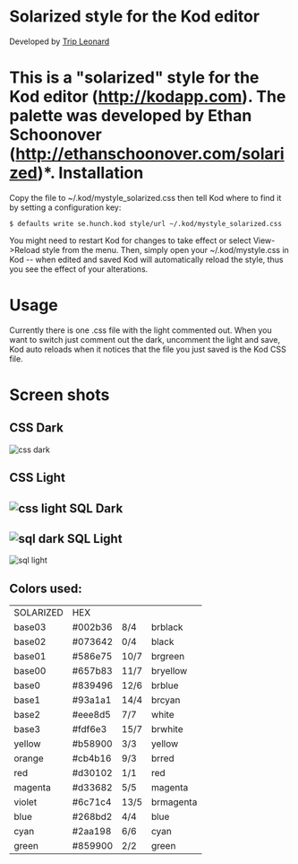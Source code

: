 Solarized style for the Kod editor
==================================
  
Developed by [Trip Leonard](http://trip.invisibledog.net)
  
This is a "solarized" style for the Kod editor (http://kodapp.com). 
The palette was developed by Ethan Schoonover 
(http://ethanschoonover.com/solarized)*.
Installation
============
  
Copy the file to ~/.kod/mystyle_solarized.css then tell Kod where to find it
by setting a configuration key:
 
    $ defaults write se.hunch.kod style/url ~/.kod/mystyle_solarized.css

You might need to restart Kod for changes to take effect or 
select View->Reload style from the menu. Then, simply open
your ~/.kod/mystyle.css in Kod -- when edited and saved Kod will
automatically reload the style, thus you see the effect of your 
alterations.

Usage
=====

Currently there is one .css file with the light commented out.
When you want to switch just comment out the dark, 
uncomment the light and save, Kod auto reloads when 
it notices that the file you just saved is the Kod CSS file.  
  
Screen shots
===
CSS Dark
---
![css dark](https://github.com/tripleonard/kod-solarized/raw/master/img/kod-css-dark.png)

CSS Light
---
![css light](https://github.com/tripleonard/kod-solarized/raw/master/img/kod-css-light.png)
SQL Dark
---
![sql dark](https://github.com/tripleonard/kod-solarized/raw/master/img/kod-sql-dark.png)
SQL Light
---
![sql light](https://github.com/tripleonard/kod-solarized/raw/master/img/kod-sql-light.png)

Colors used:
---
<table>
  <tr>
    <td>SOLARIZED</td>
    <td>HEX</td>
    <td>&nbsp;</td>
    <td>&nbsp;</td>
  </tr>
  <tr>
    <td>base03</td>
    <td>#002b36</td>
    <td>8/4</td>
    <td>brblack</td>
  </tr>  
  <tr>
    <td>base02</td>
    <td>#073642</td>
    <td>0/4</td>
    <td>black</td>
  </tr>    
  <tr>
    <td>base01</td>
    <td>#586e75</td>
    <td>10/7</td>
    <td>brgreen</td>
  </tr>  
  <tr>
    <td>base00</td>
    <td>#657b83</td>
    <td>11/7</td>
    <td>bryellow</td>
  </tr> 
  <tr>
    <td>base0</td>
    <td>#839496</td>
    <td>12/6</td>
    <td>brblue</td>
  </tr>   
  <tr>
    <td>base1</td>
    <td>#93a1a1</td>
    <td>14/4</td>
    <td>brcyan</td>
  </tr>   
  <tr>
    <td>base2</td>
    <td>#eee8d5</td>
    <td>7/7</td>
    <td>white</td>
  </tr>
  <tr>
    <td>base3</td>
    <td>#fdf6e3</td>
    <td>15/7</td>
    <td>brwhite</td>
  </tr>
  <tr>
    <td>yellow</td>
    <td>#b58900</td>
    <td>3/3</td>
    <td>yellow</td>
  </tr> 
  <tr>
    <td>orange</td>
    <td>#cb4b16</td>
    <td>9/3</td>
    <td>brred</td>
  </tr>
  <tr>
    <td>red</td>
    <td>#d30102</td>
    <td>1/1</td>
    <td>red</td>
  </tr>
  <tr>
    <td>magenta</td>
    <td>#d33682</td>
    <td>5/5</td>
    <td>magenta</td>
  </tr>
  <tr>
    <td>violet</td>
    <td>#6c71c4</td>
    <td>13/5</td>
    <td>brmagenta</td>
  </tr>
  <tr>
    <td>blue</td>
    <td>#268bd2</td>
    <td>4/4</td>
    <td>blue</td>
  </tr>
  <tr>
    <td>cyan</td>
    <td>#2aa198</td>
    <td>6/6</td>
    <td>cyan</td>
  </tr>
  <tr>
    <td>green</td>
    <td>#859900</td>
    <td>2/2</td>
    <td>green</td>
  </tr>
</table>